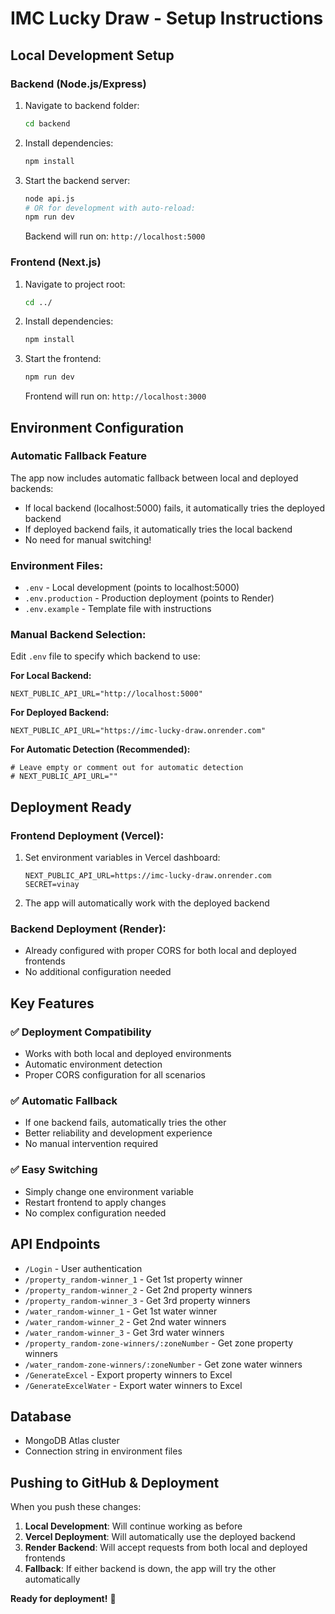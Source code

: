 # IMC Lucky Draw - Setup Instructions

## Local Development Setup

### Backend (Node.js/Express)
1. Navigate to backend folder:
   ```bash
   cd backend
   ```

2. Install dependencies:
   ```bash
   npm install
   ```

3. Start the backend server:
   ```bash
   node api.js
   # OR for development with auto-reload:
   npm run dev
   ```
   Backend will run on: `http://localhost:5000`

### Frontend (Next.js)
1. Navigate to project root:
   ```bash
   cd ../
   ```

2. Install dependencies:
   ```bash
   npm install
   ```

3. Start the frontend:
   ```bash
   npm run dev
   ```
   Frontend will run on: `http://localhost:3000`

## Environment Configuration

### Automatic Fallback Feature
The app now includes automatic fallback between local and deployed backends:
- If local backend (localhost:5000) fails, it automatically tries the deployed backend
- If deployed backend fails, it automatically tries the local backend
- No need for manual switching!

### Environment Files:
- `.env` - Local development (points to localhost:5000)
- `.env.production` - Production deployment (points to Render)
- `.env.example` - Template file with instructions

### Manual Backend Selection:
Edit `.env` file to specify which backend to use:

**For Local Backend:**
```env
NEXT_PUBLIC_API_URL="http://localhost:5000"
```

**For Deployed Backend:**
```env
NEXT_PUBLIC_API_URL="https://imc-lucky-draw.onrender.com"
```

**For Automatic Detection (Recommended):**
```env
# Leave empty or comment out for automatic detection
# NEXT_PUBLIC_API_URL=""
```

## Deployment Ready

### Frontend Deployment (Vercel):
1. Set environment variables in Vercel dashboard:
   ```
   NEXT_PUBLIC_API_URL=https://imc-lucky-draw.onrender.com
   SECRET=vinay
   ```

2. The app will automatically work with the deployed backend

### Backend Deployment (Render):
- Already configured with proper CORS for both local and deployed frontends
- No additional configuration needed

## Key Features

### ✅ Deployment Compatibility
- Works with both local and deployed environments
- Automatic environment detection
- Proper CORS configuration for all scenarios

### ✅ Automatic Fallback
- If one backend fails, automatically tries the other
- Better reliability and development experience
- No manual intervention required

### ✅ Easy Switching
- Simply change one environment variable
- Restart frontend to apply changes
- No complex configuration needed

## API Endpoints
- `/Login` - User authentication
- `/property_random-winner_1` - Get 1st property winner
- `/property_random-winner_2` - Get 2nd property winners
- `/property_random-winner_3` - Get 3rd property winners
- `/water_random-winner_1` - Get 1st water winner
- `/water_random-winner_2` - Get 2nd water winners
- `/water_random-winner_3` - Get 3rd water winners
- `/property_random-zone-winners/:zoneNumber` - Get zone property winners
- `/water_random-zone-winners/:zoneNumber` - Get zone water winners
- `/GenerateExcel` - Export property winners to Excel
- `/GenerateExcelWater` - Export water winners to Excel

## Database
- MongoDB Atlas cluster
- Connection string in environment files

## Pushing to GitHub & Deployment

When you push these changes:

1. **Local Development**: Will continue working as before
2. **Vercel Deployment**: Will automatically use the deployed backend
3. **Render Backend**: Will accept requests from both local and deployed frontends
4. **Fallback**: If either backend is down, the app will try the other automatically

**Ready for deployment!** 🚀
